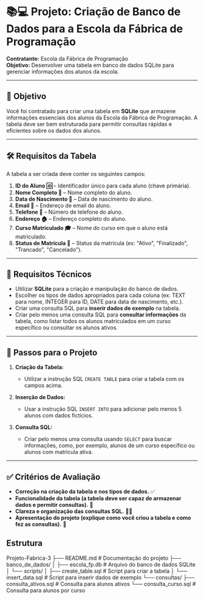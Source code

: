 # 📚💻 Projeto: Criação de Banco de Dados para a Escola da Fábrica de Programação

**Contratante:** Escola da Fábrica de Programação  
**Objetivo:** Desenvolver uma tabela em banco de dados SQLite para gerenciar informações dos alunos da escola.

---

## 🎯 Objetivo

Você foi contratado para criar uma tabela em **SQLite** que armazene informações essenciais dos alunos da Escola da Fábrica de Programação. A tabela deve ser bem estruturada para permitir consultas rápidas e eficientes sobre os dados dos alunos.

---

## 🛠️ Requisitos da Tabela

A tabela a ser criada deve conter os seguintes campos:

1. **ID do Aluno 🆔** – Identificador único para cada aluno (chave primária).
2. **Nome Completo 📝** – Nome completo do aluno.
3. **Data de Nascimento 🎂** – Data de nascimento do aluno.
4. **Email 📧** – Endereço de email do aluno.
5. **Telefone 📱** – Número de telefone do aluno.
6. **Endereço 🏠** – Endereço completo do aluno.
7. **Curso Matriculado 🎓** – Nome do curso em que o aluno está matriculado.
8. **Status de Matrícula 🔄** – Status da matrícula (ex: "Ativo", "Finalizado", "Trancado", "Cancelado").

---

## 🧩 Requisitos Técnicos

- Utilizar **SQLite** para a criação e manipulação do banco de dados.
- Escolher os tipos de dados apropriados para cada coluna (ex: TEXT para nome, INTEGER para ID, DATE para data de nascimento, etc.).
- Criar uma consulta SQL para **inserir dados de exemplo** na tabela.
- Criar pelo menos uma consulta SQL para **consultar informações** da tabela, como listar todos os alunos matriculados em um curso específico ou consultar os alunos ativos.

---

## 📝 Passos para o Projeto

1. **Criação da Tabela:**
   - Utilizar a instrução SQL `CREATE TABLE` para criar a tabela com os campos acima.

2. **Inserção de Dados:**
   - Usar a instrução SQL `INSERT INTO` para adicionar pelo menos 5 alunos com dados fictícios.

3. **Consulta SQL:**
   - Criar pelo menos uma consulta usando `SELECT` para buscar informações, como, por exemplo, alunos de um curso específico ou alunos com matrícula ativa.

---

## ✅ Critérios de Avaliação

- **Correção na criação da tabela e nos tipos de dados.** ✅
- **Funcionalidade da tabela (a tabela deve ser capaz de armazenar dados e permitir consultas).** 💪
- **Clareza e organização das consultas SQL.** 👨‍💻
- **Apresentação do projeto (explique como você criou a tabela e como fez as consultas).** 📝

## Estrutura
Projeto-Fabrica-3
├── README.md               # Documentação do projeto
├── banco_de_dados/
│   ├── escola_fp.db        # Arquivo do banco de dados SQLite
│   └── scripts/
│       ├── create_table.sql # Script para criar a tabela
│       └── insert_data.sql  # Script para inserir dados de exemplo
└── consultas/
    ├── consulta_ativos.sql  # Consulta para alunos ativos
    └── consulta_curso.sql   # Consulta para alunos por curso

